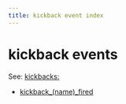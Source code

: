 ```yaml
---
title: kickback event index
---
```


# kickback events


See: [kickbacks:](../config/kickbacks.md)

* [kickback_(name)_fired](kickback_kickback_fired.md)
